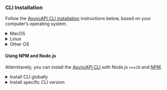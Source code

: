 ### CLI Installation
Follow the [AsyncAPI CLI installation](https://github.com/asyncapi/cli#installation) instructions below, based on your computer’s operating system.

<details>
<summary>MacOS</summary>

`brew`
<br/>
You can install in MacOS via brew: `brew install asyncapi`.

`pkg`
<br/>
Each release of CLI produces a MacOS dedicated pkg file that enables you to install this CLI as MacOS application.

```
# Download latest release. To download specific release, your link should look similar to https://github.com/asyncapi/cli/releases/download/v0.13.0/asyncapi.pkg. All releases are listed in https://github.com/asyncapi/cli/releases
curl -OL https://github.com/asyncapi/cli/releases/latest/download/asyncapi.pkg
# Install AsyncAPI CLI
sudo installer -pkg asyncapi.pkg -target /
```

</details>

<details>
<summary>Linux</summary>

You can install in Linux via `dpkg`, a debian package manager:

1. `curl -OL https://github.com/asyncapi/cli/releases/latest/download/asyncapi.deb` 
2. `sudo dpkg -i asyncapi.deb`

</details>

<details>
<summary>Other OS</summary>

[Read further AsyncAPI CLI installation instructions for different operating systems](https://github.com/asyncapi/cli#installation).
</details>

#### Using NPM and Node.js
Alternitavely, you can install the [AsyncAPI CLI](https://github.com/asyncapi/cli#installation) with Node.js `>=v10` and [NPM](https://nodejs.org/en/download/package-manager/).

<details>
<summary>Install CLI globally</summary>

Install AsyncAPI CLI _globally_ with the following command:

```
npm install -g @asyncapi/cli
```
</details>

<details>
<summary>Install specific CLI version</summary>

To install a specific version of the AsyncAPI CLI, pass the `verion` during installation:

```
npm install -g @asyncapi/cli@{version}
```

</details>
